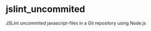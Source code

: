 jslint_uncommited
=================

JSLint uncommited javascript-files in a Git repository using Node.js